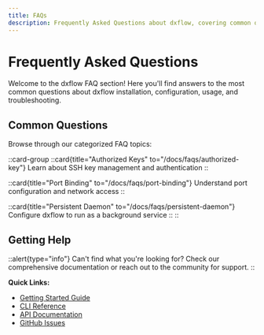 ```yaml
---
title: FAQs
description: Frequently Asked Questions about dxflow, covering common queries and troubleshooting tips to help users navigate
---
```


# Frequently Asked Questions

Welcome to the dxflow FAQ section! Here you'll find answers to the most common questions about dxflow installation, configuration, usage, and troubleshooting.

## Common Questions

Browse through our categorized FAQ topics:

::card-group
  ::card{title="Authorized Keys" to="/docs/faqs/authorized-key"}
  Learn about SSH key management and authentication
  ::

  ::card{title="Port Binding" to="/docs/faqs/port-binding"}
  Understand port configuration and network access
  ::

  ::card{title="Persistent Daemon" to="/docs/faqs/persistent-daemon"}
  Configure dxflow to run as a background service
  ::
::

## Getting Help

::alert{type="info"}
Can't find what you're looking for? Check our comprehensive documentation or reach out to the community for support.
::

**Quick Links:**
- [Getting Started Guide](/docs/getting-started)
- [CLI Reference](/docs/cli)
- [API Documentation](/docs/api)
- [GitHub Issues](https://github.com/diphyx/dxflow/issues)

